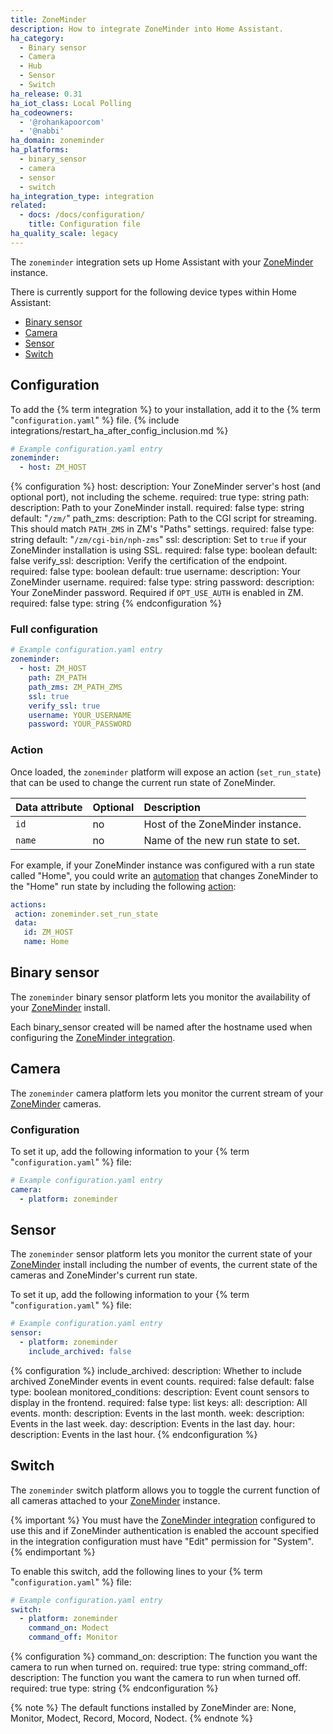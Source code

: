 ```yaml
---
title: ZoneMinder
description: How to integrate ZoneMinder into Home Assistant.
ha_category:
  - Binary sensor
  - Camera
  - Hub
  - Sensor
  - Switch
ha_release: 0.31
ha_iot_class: Local Polling
ha_codeowners:
  - '@rohankapoorcom'
  - '@nabbi'
ha_domain: zoneminder
ha_platforms:
  - binary_sensor
  - camera
  - sensor
  - switch
ha_integration_type: integration
related:
  - docs: /docs/configuration/
    title: Configuration file
ha_quality_scale: legacy
---
```


The `zoneminder` integration sets up Home Assistant with your [ZoneMinder](https://www.zoneminder.com) instance.

There is currently support for the following device types within Home Assistant:

- [Binary sensor](#binary-sensor)
- [Camera](#camera)
- [Sensor](#sensor)
- [Switch](#switch)

## Configuration

To add the {% term integration %} to your installation, add it to the {% term "`configuration.yaml`" %} file.
{% include integrations/restart_ha_after_config_inclusion.md %}

```yaml
# Example configuration.yaml entry
zoneminder:
  - host: ZM_HOST
```

{% configuration %}
host:
  description: Your ZoneMinder server's host (and optional port), not including the scheme.
  required: true
  type: string
path:
  description: Path to your ZoneMinder install.
  required: false
  type: string
  default: "`/zm/`"
path_zms:
  description: Path to the CGI script for streaming. This should match `PATH_ZMS` in ZM's "Paths" settings.
  required: false
  type: string
  default: "`/zm/cgi-bin/nph-zms`"
ssl:
  description: Set to `true` if your ZoneMinder installation is using SSL.
  required: false
  type: boolean
  default: false
verify_ssl:
  description: Verify the certification of the endpoint.
  required: false
  type: boolean
  default: true
username:
  description: Your ZoneMinder username.
  required: false
  type: string
password:
  description: Your ZoneMinder password. Required if `OPT_USE_AUTH` is enabled in ZM.
  required: false
  type: string
{% endconfiguration %}

### Full configuration

```yaml
# Example configuration.yaml entry
zoneminder:
  - host: ZM_HOST
    path: ZM_PATH
    path_zms: ZM_PATH_ZMS
    ssl: true
    verify_ssl: true
    username: YOUR_USERNAME
    password: YOUR_PASSWORD
```

### Action

Once loaded, the `zoneminder` platform will expose an action (`set_run_state`) that can be used to change the current run state of ZoneMinder.

| Data attribute | Optional | Description                       |
| :--------------------- | :------- | :-------------------------------- |
| `id`                   | no       | Host of the ZoneMinder instance.  |
| `name`                 | no       | Name of the new run state to set. |

For example, if your ZoneMinder instance was configured with a run state called "Home", you could write an [automation](/getting-started/automation/) that changes ZoneMinder to the "Home" run state by including the following [action](/getting-started/automation-action/):

 ```yaml
actions:
  action: zoneminder.set_run_state
  data:
    id: ZM_HOST
    name: Home
```

## Binary sensor

The `zoneminder` binary sensor platform lets you monitor the availability of your [ZoneMinder](https://www.zoneminder.com) install.

Each binary_sensor created will be named after the hostname used when configuring the [ZoneMinder integration](/integrations/zoneminder/).

## Camera

The `zoneminder` camera platform lets you monitor the current stream of your [ZoneMinder](https://www.zoneminder.com) cameras.

### Configuration

To set it up, add the following information to your {% term "`configuration.yaml`" %} file:

```yaml
# Example configuration.yaml entry
camera:
  - platform: zoneminder
```

## Sensor

The `zoneminder` sensor platform lets you monitor the current state of your [ZoneMinder](https://www.zoneminder.com) install including the number of events, the current state of the cameras and ZoneMinder's current run state.

To set it up, add the following information to your {% term "`configuration.yaml`" %} file:

```yaml
# Example configuration.yaml entry
sensor:
  - platform: zoneminder
    include_archived: false
```

{% configuration %}
include_archived:
  description: Whether to include archived ZoneMinder events in event counts.
  required: false
  default: false
  type: boolean
monitored_conditions:
  description: Event count sensors to display in the frontend.
  required: false
  type: list
  keys:
    all:
      description: All events.
    month:
      description: Events in the last month.
    week:
      description: Events in the last week.
    day:
      description: Events in the last day.
    hour:
      description: Events in the last hour.
{% endconfiguration %}

## Switch

The `zoneminder` switch platform allows you to toggle the current function of all cameras attached to your [ZoneMinder](https://www.zoneminder.com) instance.

{% important %}
You must have the [ZoneMinder integration](/integrations/zoneminder/) configured to use this and if ZoneMinder authentication is enabled the account specified in the integration configuration must have "Edit" permission for "System".
{% endimportant %}

To enable this switch, add the following lines to your {% term "`configuration.yaml`" %} file:

```yaml
# Example configuration.yaml entry
switch:
  - platform: zoneminder
    command_on: Modect
    command_off: Monitor
```

{% configuration %}
command_on:
  description: The function you want the camera to run when turned on.
  required: true
  type: string
command_off:
  description: The function you want the camera to run when turned off.
  required: true
  type: string
{% endconfiguration %}

{% note %}
The default functions installed by ZoneMinder are: None, Monitor, Modect, Record, Mocord, Nodect.
{% endnote %}
